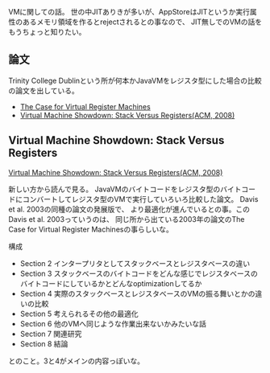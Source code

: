VMに関しての話。
世の中JITありきが多いが、AppStoreはJITというか実行属性のあるメモリ領域を作るとrejectされるとの事なので、
JIT無しでのVMの話をもうちょっと知りたい。

## 論文

Trinity College Dublinという所が何本かJavaVMをレジスタ型にした場合の比較の論文を出している。

- [The Case for Virtual Register Machines](https://mural.maynoothuniversity.ie/10191/1/KC-Case-2003.pdf)
- [Virtual Machine Showdown: Stack Versus Registers(ACM, 2008)](https://dl.acm.org/doi/pdf/10.1145/1328195.1328197)

## Virtual Machine Showdown: Stack Versus Registers
 
[Virtual Machine Showdown: Stack Versus Registers(ACM, 2008)](https://dl.acm.org/doi/pdf/10.1145/1328195.1328197)

新しい方から読んで見る。
JavaVMのバイトコードをレジスタ型のバイトコードにコンバートしてレジスタ型のVMで実行していろいろ比較した論文。
Davis et al. 2003の同種の論文の発展版で、
より最適化が進んでいるとの事。このDavis et al. 2003っていうのは、
同じ所から出ている2003年の論文のThe Case for Virtual Register Machinesの事らしいな。

構成

- Section 2 インタープリタとしてスタックベースとレジスタベースの違い
- Section 3 スタックベースのバイトコードをどんな感じでレジスタベースのバイトコードにしているかとどんなoptimizationしてるか
- Section 4 実際のスタックベースとレジスタベースのVMの振る舞いとかの違いの比較
- Section 5 考えられるその他の最適化
- Section 6 他のVMへ同じような作業出来ないかみたいな話
- Section 7 関連研究
- Section 8 結論

とのこと。3と4がメインの内容っぽいな。